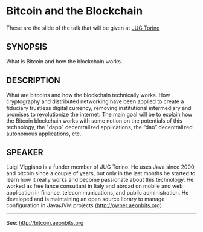 Bitcoin and the Blockchain
==========================

These are the slide of the talk that will be given at [JUG Torino](http://www.jugtorino.it)

SYNOPSIS
--------

What is Bitcoin and how the blockchain works.


DESCRIPTION
-----------

What are bitcoins and how the blockchain technically works.
How cryptography and distributed networking have been applied to create a fiduciary trustless digital currency, removing
institutional intermediary and promises to revolutionize the internet.
The main goal will be to explain how the Bitcoin blockchain works with some notion on the potentials of this technology,
the "dapp" decentralized applications, the “dao” decentralized autonomous applications, etc. 

SPEAKER
-------

Luigi Viggiano is a funder member of JUG Torino. He uses Java since 2000, and bitcoin since a couple of years, but only
in the last months he started to learn how it really works and become passionate about this technology. 
He worked as free lance consultant in Italy and abroad on mobile and web application in finance, telecommunications, and
public administration. He developed and is maintaining an open source library to manage configuration in Java/JVM 
projects (http://owner.aeonbits.org)

----

See: http://bitcoin.aeonbits.org    
